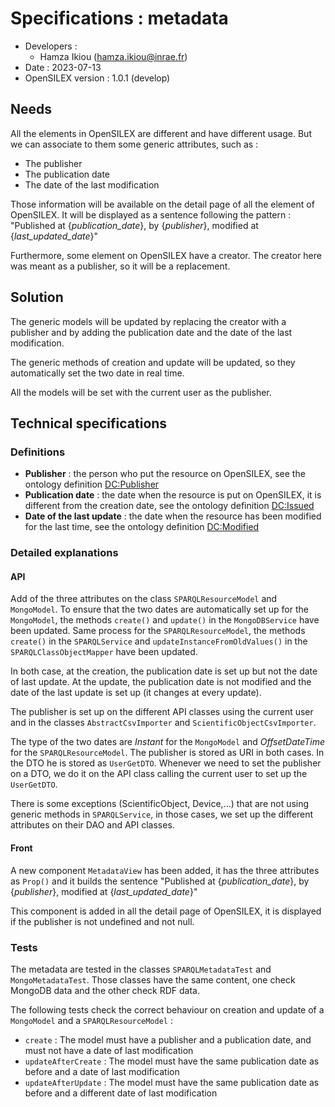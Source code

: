 # Specifications : metadata

- Developers :
  - Hamza Ikiou (hamza.ikiou@inrae.fr)
- Date : 2023-07-13
- OpenSILEX version : 1.0.1 (develop)

## Needs

All the elements in OpenSILEX are different and have different usage. But we can associate to them some generic
attributes, such as :

- The publisher
- The publication date
- The date of the last modification

Those information will be available on the detail page of all the element of OpenSILEX. It will be displayed as a
sentence following the pattern : "Published at {_publication_date_}, by {_publisher_}, modified at {_last_updated_date_}"

Furthermore, some element on OpenSILEX have a creator. The creator here was meant as a publisher, so it will be a
replacement.

## Solution

The generic models will be updated by replacing the creator with a publisher and by adding the publication date and the
date of the last modification.

The generic methods of creation and update will be updated, so they automatically set the two date in real time.

All the models will be set with the current user as the publisher.

## Technical specifications

### Definitions

- **Publisher** : the person who put the resource on OpenSILEX,
see the ontology definition [DC:Publisher](https://www.dublincore.org/specifications/dublin-core/dcmi-terms/terms/publisher/)
- **Publication date** : the date when the resource is put on OpenSILEX, it is different from the creation date,
see the ontology definition [DC:Issued](https://www.dublincore.org/specifications/dublin-core/dcmi-terms/terms/issued/)
- **Date of the last update** : the date when the resource has been modified for the last time,
see the ontology definition [DC:Modified](https://www.dublincore.org/specifications/dublin-core/dcmi-terms/terms/modified/)

### Detailed explanations

#### API

Add of the three attributes on the class `SPARQLResourceModel` and `MongoModel`.
To ensure that the two dates are automatically set up for the `MongoModel`, the methods `create()` and `update()`
in the `MongoDBService` have been updated. Same process for the `SPARQLResourceModel`, the methods `create()` in the
`SPARQLService` and `updateInstanceFromOldValues()` in the `SPARQLClassObjectMapper` have been updated.

In both case, at the creation, the publication date is set up but not the date of last update. At the update, the
publication date is not modified and the date of the last update is set up (it changes at every update).

The publisher is set up on the different API classes using the current user and in the classes `AbstractCsvImporter` and
`ScientificObjectCsvImporter`.

The type of the two dates are _Instant_ for the `MongoModel` and _OffsetDateTime_ for the `SPARQLResourceModel`. The 
publisher is stored as URI in both cases. In the DTO he is stored as `UserGetDTO`. Whenever we need to set the publisher
on a DTO, we do it on the API class calling the current user to set up the `UserGetDTO`.

There is some exceptions (ScientificObject, Device,...) that are not using generic methods in `SPARQLService`, in those
cases, we set up the different attributes on their DAO and API classes.

#### Front

A new component `MetadataView` has been added, it has the three attributes as `Prop()` and it builds the sentence
"Published at {_publication_date_}, by {_publisher_}, modified at {_last_updated_date_}"

This component is added in all the detail page of OpenSILEX, it is displayed if the publisher is not undefined and not null.

### Tests

The metadata are tested in the classes `SPARQLMetadataTest` and `MongoMetadataTest`. Those classes have the same content,
one check MongoDB data and the other check RDF data.

The following tests check the correct behaviour on creation and update of a `MongoModel` and a `SPARQLResourceModel` :

- `create` : The model must have a publisher and a publication date, and must not have a date of last modification
- `updateAfterCreate` : The model must have the same publication date as before and a date of last modification
- `updateAfterUpdate` : The model must have the same publication date as before and a different date of last modification